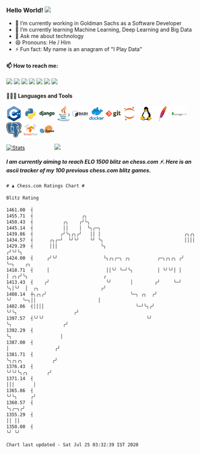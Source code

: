   ### Hello World!  <img src="https://github.com/sciencepal/sciencepal/blob/master/Hi.gif" width="29px">
  
  - 🔭 I’m currently working in Goldman Sachs as a Software Developer
  - 🌱 I’m currently learning Machine Learning, Deep Learning and Big Data
  - 💬 Ask me about technology
  - 😄 Pronouns: He / Him
  - ⚡ Fun fact: My name is an anagram of "I Play Data"
  
  #### 📫 How to reach me:   
  [<img src="https://upload.wikimedia.org/wikipedia/commons/8/83/Steam_icon_logo.svg" width="3.5%"/>](https://steamcommunity.com/id/mongocds/)
  [<img src="https://github.com/sciencepal/sciencepal/blob/master/discord-round.svg" width="3.5%"/>](https://discord.gg/MnUUbHe)
  [<img src="https://img.icons8.com/color/48/000000/twitter.png" width="3.5%"/>](https://twitter.com/sciencepal)
  [<img src="https://img.icons8.com/color/48/000000/linkedin.png" width="3.5%"/>](https://www.linkedin.com/in/adityapal1/)
  [<img src="https://img.icons8.com/fluent/48/000000/facebook-new.png" width="3.5%"/>](https://www.facebook.com/sciencepal/)
  [<img src="https://img.icons8.com/fluent/48/000000/instagram-new.png" width="3.5%"/>](https://www.instagram.com/aditya_sciencepal/)
  <a href="mailto:aditya.pal.science@gmail.com"> <img src="https://img.icons8.com/fluent/48/000000/gmail.png" width="3.5%"/> </a>
  
  #### 👨🏻‍💻 Languages and Tools <br />
  <code><img height="40" src="https://raw.githubusercontent.com/github/explore/80688e429a7d4ef2fca1e82350fe8e3517d3494d/topics/cpp/cpp.png"></code>
  <code><img height="40" src="https://raw.githubusercontent.com/github/explore/80688e429a7d4ef2fca1e82350fe8e3517d3494d/topics/python/python.png"></code>
  <code><img height="40" src="https://raw.githubusercontent.com/github/explore/80688e429a7d4ef2fca1e82350fe8e3517d3494d/topics/django/django.png"></code>
  <code><img height="40" src="https://raw.githubusercontent.com/github/explore/80688e429a7d4ef2fca1e82350fe8e3517d3494d/topics/java/java.png"></code>
  <code><img height="40" src="https://raw.githubusercontent.com/github/explore/80688e429a7d4ef2fca1e82350fe8e3517d3494d/topics/bash/bash.png"></code>
  <code><img height="40" src="https://raw.githubusercontent.com/github/explore/80688e429a7d4ef2fca1e82350fe8e3517d3494d/topics/docker/docker.png"></code>
  <code><img height="40" src="https://raw.githubusercontent.com/github/explore/80688e429a7d4ef2fca1e82350fe8e3517d3494d/topics/git/git.png"></code>
  <code><img height="40" src="https://raw.githubusercontent.com/github/explore/80688e429a7d4ef2fca1e82350fe8e3517d3494d/topics/jupyter-notebook/jupyter-notebook.png"></code>
  <code><img height="40" src="https://raw.githubusercontent.com/github/explore/80688e429a7d4ef2fca1e82350fe8e3517d3494d/topics/linux/linux.png"></code>
  <code><img height="40" src="https://raw.githubusercontent.com/github/explore/80688e429a7d4ef2fca1e82350fe8e3517d3494d/topics/maven/maven.png"></code>
  <code><img height="40" src="https://raw.githubusercontent.com/github/explore/80688e429a7d4ef2fca1e82350fe8e3517d3494d/topics/mongodb/mongodb.png"></code>
  <code><img height="40" src="https://raw.githubusercontent.com/github/explore/80688e429a7d4ef2fca1e82350fe8e3517d3494d/topics/postgresql/postgresql.png"></code>
  <code><img height="40" src="https://raw.githubusercontent.com/github/explore/80688e429a7d4ef2fca1e82350fe8e3517d3494d/topics/tensorflow/tensorflow.png"></code>
  <code><img height="40" src="https://raw.githubusercontent.com/github/explore/80688e429a7d4ef2fca1e82350fe8e3517d3494d/topics/scikit-learn/scikit-learn.png"></code>
  
  [![Stats](https://github-readme-stats.vercel.app/api?username=sciencepal&show_icons=true&theme=radical)](https://github-readme-stats.vercel.app/api?username=sciencepal&show_icons=true&theme=radical)&nbsp; &nbsp; &nbsp; &nbsp; &nbsp; &nbsp; &nbsp; &nbsp; &nbsp; &nbsp; <img src="https://github.com/sciencepal/sciencepal/blob/master/saved.gif" width="195">
  
  ##### I am currently aiming to reach ELO 1500 blitz on chess.com ⚡. Here is an ascii tracker of my 100 previous chess.com blitz games.

  ```
  # ♟︎ Chess.com Ratings Chart #
  
  Blitz Rating

 1461.00  ┤
 1455.71  ┤                  ╭╮
 1450.43  ┤           ╭╮    ╭╯╰╮
 1445.14  ┤           ││    │  ╰╮╭─╮
 1439.86  ┤          ╭╯╰╮╭╮╭╯   ││ │                               ╭╮╭╮
 1434.57  ┤      ╭╮╭─╯  ╰╯╰╯    ╰╯ ╰╮                              ││││
 1429.29  ┤      │││                ╰╮                            ╭╯╰╯╰╮
 1424.00  ┤     ╭╯╰╯                 ╰╮╭╮╭─╮ ╭╮          ╭─╮╭╮╭╮ ╭╯    ╰─╮    ╭╮
 1418.71  ┤     │                     ││╰╯ ╰─╯╰╮         │ ╰╯╰╯│ │       │ ╭╮╭╯╰╮                            ╭
 1413.43  ┤    ╭╯                     ╰╯       │        ╭╯     ╰─╯       ╰╮│╰╯  │  ╭╮                       ╭╯
 1408.14  ┼╮╭╮╭╯                               ╰─╮ ╭╮  ╭╯                 ╰╯    ╰─╮││                       │
 1402.86  ┤││││                                  ╰─╯╰╮╭╯                          ╰╯╰╮                     ╭╯
 1397.57  ┤╰╯╰╯                                      ╰╯                              ╰╮                   ╭╯
 1392.29  ┤                                                                           ╰╮                  │
 1387.00  ┤                                                                            │                 ╭╯
 1381.71  ┤                                                                            ╰╮╭╮╭╮           ╭╯
 1376.43  ┤                                                                             ╰╯╰╯╰╮╭╮       ╭╯
 1371.14  ┤                                                                                  │││       │
 1365.86  ┤                                                                                  ╰╯╰╮     ╭╯
 1360.57  ┤                                                                                     ╰╮╭─╮╭╯
 1355.29  ┤                                                                                      ││ ││
 1350.00  ┤                                                                                      ╰╯ ╰╯

Chart last updated - Sat Jul 25 03:32:39 IST 2020  
  ```

